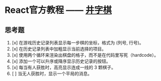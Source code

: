 # React官方教程 —— [井字棋](https://react.docschina.org/tutorial/tutorial.html)

## 思考题

1. [x] 在游戏历史记录列表显示每一步棋的坐标，格式为 (列号, 行号)。
1. [x] 在历史记录列表中加粗显示当前选择的项目。
1. [x] 使用两个循环来渲染出棋盘的格子，而不是在代码里写死（hardcode）。
1. [x] 添加一个可以升序或降序显示历史记录的按钮。
1. [x] 每当有人获胜时，高亮显示连成一线的 3 颗棋子。
1. [ ] 当无人获胜时，显示一个平局的消息。